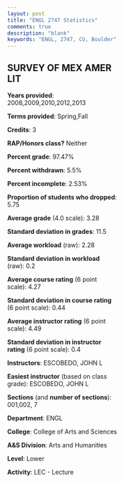 ```yaml
---
layout: post
title: "ENGL 2747 Statistics"
comments: true
description: "blank"
keywords: "ENGL, 2747, CU, Boulder"
--- 
```

<head>
<script src="https://ajax.googleapis.com/ajax/libs/jquery/2.1.3/jquery.min.js"></script>
<script src="https://dl.dropboxusercontent.com/s/pc42nxpaw1ea4o9/highcharts.js?dl=0"></script>
<!-- <script src="../assets/js/highcharts.js"></script> -->
<style type="text/css">@font-face {
	font-family: "Bebas Neue";
	src: url(https://www.filehosting.org/file/details/544349/BebasNeue%20Regular.otf) format("opentype");
	}
	h1.Bebas { 
		font-family: "Bebas Neue", Verdana, Tahoma;
	}
</style>
</head>
<body>
	<div id="container" style="float: right; width: 45%; height: 88%; margin-left: 2.5%; margin-right: 2.5%;"></div>
	<script language="JavaScript">
		$(document).ready(function() {
		var chart = {type: 'column'};
		var title = {text: 'Grade Distribution'};
		var xAxis = {categories: ['A','B','C','D','F'],crosshair: true};
		var yAxis = {min: 0,title: {text: 'Percentage'}};
		var tooltip = {headerFormat: '<center><b><span style="font-size:20px">{point.key}</span></b></center>',
		               pointFormat: '<td style="padding:0"><b>{point.y:.1f}%</b></td>',
		               footerFormat: '</table>',shared: true,useHTML: true};
		var plotOptions = {column: {pointPadding: 0.0,borderWidth: 0}};  
		var credits = {enabled: false};var series= [{name: 'Percent',data: [50.0,40.63,5.0,0.63,3.75,]}];
		var json = {};
		json.chart = chart;
		json.title = title;
		json.tooltip = tooltip;
		json.xAxis = xAxis;
		json.yAxis = yAxis;  
		json.series = series;
		json.plotOptions = plotOptions;  
		json.credits = credits;
		$('#container').highcharts(json);
	});
	</script>
</body>
			   
## SURVEY OF MEX AMER LIT

**Years provided**: 2008,2009,2010,2012,2013

**Terms provided**: Spring,Fall

**Credits**: 3

**RAP/Honors class?** Neither

**Percent grade**: 97.47%

**Percent withdrawn**: 5.5%

**Percent incomplete**: 2.53%

**Proportion of students who dropped**: 5.75

**Average grade** (4.0 scale): 3.28

**Standard deviation in grades**: 11.5

**Average workload** (raw): 2.28

**Standard deviation in workload** (raw): 0.2

**Average course rating** (6 point scale): 4.27

**Standard deviation in course rating** (6 point scale): 0.44

**Average instructor rating** (6 point scale): 4.49

**Standard deviation in instructor rating** (6 point scale): 0.4

**Instructors**: ESCOBEDO, JOHN L

**Easiest instructor** (based on class grade): ESCOBEDO, JOHN L

**Sections** (and **number of sections**): 001,002, 7

**Department**: ENGL

**College**: College of Arts and Sciences

**A&S Division**: Arts and Humanities

**Level**: Lower

**Activity**: LEC - Lecture